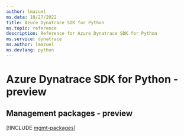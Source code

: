 ```yaml
---
author: lmazuel
ms.data: 10/27/2022
title: Azure Dynatrace SDK for Python
ms.topic: reference
description: Reference for Azure Dynatrace SDK for Python
ms.service: dynatrace
ms.author: lmazuel
ms.devlang: python
---
```

# Azure Dynatrace SDK for Python - preview

## Management packages - preview
[!INCLUDE [mgmt-packages](dynatrace-mgmt-index.md)]